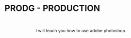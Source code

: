 
  
  # PRODG - PRODUCTION
  <br>
<p align="center" fontstyle="verdana" fontsize="25"> I will teach you how to use adobe photoshop. 
  </p>

